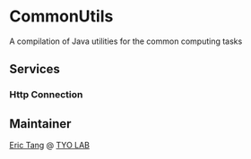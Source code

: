 # CommonUtils

A compilation of Java utilities for the common computing tasks

## Services

### Http Connection

## Maintainer

[Eric Tang](https://twitter.com/_e_tang) @ [TYO LAB](http://tyo.com.au)
